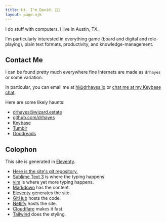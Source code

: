 ```yaml
---
title: Hi. I'm David. 👋🏽
layout: page.njk
---
```


I do stuff with computers. I live in Austin, TX.

I'm particularly interested in everything game (board and digital and role-playing), plain text formats, productivity, and knowledge-management.

## Contact Me

I can be found pretty much everywhere fine Internets are made as `drhayes` or some variation.

In particular, you can email me at <hi@drhayes.io> or [chat me at my Keybase chat][keybasechat].

Here are some likely haunts:

* <a href="https://wizard.estate/drhayes" rel="me">drhayes@wizard.estate</a>
* <a href="https://github.com/drhayes" rel="me">github.com/drhayes</a>
* <a href="https://keybase.io/drhayes" rel="me">Keybase</a>
* <a href="https://drhayes.tumblr.com" rel="me">Tumblr</a>
* <a href="https://www.goodreads.com/drhayes" rel="me">Goodreads</a>

## Colophon

This site is generated in [Eleventy].

* [Here is the site's git repository.][site]
* [Sublime Text 3][sublime] is where the typing happens.
* [vim] is where yet more typing happens.
* [Markdown] has the content.
* [Eleventy] generates the site.
* [GitHub] hosts the code.
* [Netlify] hosts the site.
* [Cloudflare] makes it fast.
* [Tailwind] does the styling.

[site]: https://github.com/drhayes/drhayes.io
[sublime]: https://www.sublimetext.com/3
[vim]: https://www.vim.org/
[markdown]: https://daringfireball.net/projects/markdown/
[eleventy]: https://www.11ty.dev
[github]: https://github.com/
[netlify]: https://www.netlify.com/
[cloudflare]: https://www.cloudflare.com/
[telegram]: https://t.me/drhayes
[keybasechat]: https://keybase.io/drhayes/chat
[tailwind]: https://tailwindcss.com
